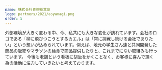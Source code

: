 ```yaml
---
name: 株式会社青柳総本家
logo: partners/2021/aoyanagi.png
order: 5
---
```


外部環境が大きく変わる中、今、私共にも大きな変化が訪れています。会社のロゴである「柳に飛びつこうとするカエル」は「常に挑戦し続ける会社でありたい」という想いが込められています。例えば、地元の学生さん達と共同開発した商品の販売やマラソンの給食で商品提供したりと、これまでにない取組みも行っています。
今後も老舗という看板に胡坐をかくことなく、お客様に喜んで頂く為の活動に注力していきたいと考えております。
